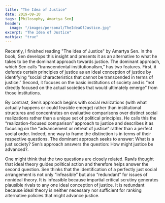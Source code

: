 ```yaml
---
title: "The Idea of Justice"
date: 2019-09-10
tags: [Philosophy, Amartya Sen]
header:
  image: "/images/personal/TheIdeaOfJustice.jpg"
excerpt: "The Idea of Justice"
mathjax: "true"
---
```


Recently, I finished reading "The Idea of Justice" by Amartya Sen. In the book, Sen develops this insight and presents it as an alternative to what he takes to be the dominant approach towards justice. The dominant approach, which Sen calls “transcendental institutionalism,” has two features. First, it defends certain principles of justice as an ideal conception of justice by identifying “social characteristics that cannot
be transcended in terms of justice.” Second, it focuses on the basic institutions of society and is “not directly focused on the actual societies that would ultimately emerge” from those institutions.

By contrast, Sen’s approach begins with social realizations (with what actually happens or could feasible emerge) rather than institutional structures and concentrates on evaluative comparisons over distinct social realizations rather than a unique set of political principles. He calls this the “realization-focused comparison” approach to justice and describes it as focusing on the “advancement or retreat of justice” rather than a perfect social order. Indeed, one way to frame the distinction is in terms of their respective questions. The dominant approach seeks to answer: What is a just society? Sen’s approach answers the question: How might justice be advanced?.

One might think that the two questions are closely related. Rawls thought that ideal theory guides political action and therefore helps answer the second question. Sen thinks that the identification of a perfectly just social arrangement is not only “infeasible” but also “redundant” for issues of nonideal theory. It is infeasible because impartial critical scrutiny generates plausible rivals to any one ideal conception of justice. It is redundant because ideal theory is neither necessary nor sufficient for ranking alternative policies that might advance justice.